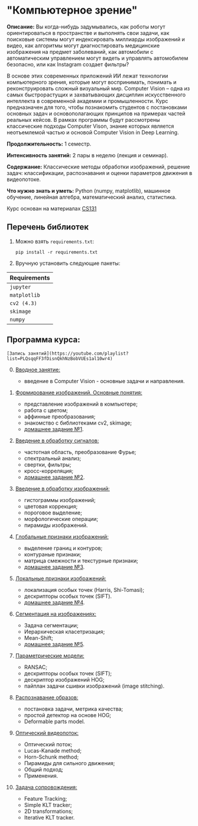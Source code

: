 # "Компьютерное зрение"

**Описание:** Вы когда-нибудь задумывались, как роботы могут ориентироваться в пространстве и выполнять свои задачи, как поисковые системы могут индексировать миллиарды изображений и видео, как алгоритмы могут диагностировать медицинские изображения на предмет заболеваний, как автомобили с автоматическим управлением могут видеть и управлять автомобилем безопасно, или как Instagram создает фильтры?

В основе этих современных приложений ИИ лежат технологии компьютерного зрения, которые могут воспринимать, понимать и реконструировать сложный визуальный мир. Computer Vision – одна из самых быстрорастущих и захватывающих дисциплин искусственного интеллекта в современной академии и промышленности. Курс предназначен для того, чтобы познакомить студентов с постановками основных задач и основополагающих принципов на примерах частей реальных кейсов. В рамках программы будут рассмотрены классические подходы Computer Vison, знание которых является неотъемлемой частью и основой Computer Vision in Deep Learning.

**Продолжительность:** 1 семестр.

**Интенсивность занятий:** 2 пары в неделю (лекция и семинар).

**Содержание:** Классические методы обработки изображений, решение задач: классификации, распознавания и оценки параметров движения в видеопотоке.

**Что нужно знать и уметь:** Python (numpy, matplotlib), машинное обучение, линейная алгебра, математический анализ, статистика.

Курс основан на материалах [CS131](https://github.com/StanfordVL/CS131_release)


## Перечень библиотек

1. Можно взять `requirements.txt`:

    ```pip install -r requirements.txt```
 
2. Вручную установить следующие пакеты:

| **Requirements** |
| :-- |
| `jupyter`        |
| `matplotlib`     |
| `cv2 (4.3)`      | 
| `skimage`        |
| `numpy`          |


## Программа курса:

```[Запись занятий](https://youtube.com/playlist?list=PLQsqqFF3fDisnQkhNzBobVUEs1al10wr4)```

00. [Вводное занятие:](https://github.com/ml-dafe/cv_mipt_major/tree/main/week_00_introduction)
	- введение в Computer Vision - основные задачи и направления.
	
01. [Формирование изображений. Основные понятия:](https://github.com/ml-dafe/cv_mipt_major/tree/main/week_01_images)
    - представление изображений в компьютере;
    - работа с цветом;
    - аффинные преобразования;
    - знакомство с библиотеками cv2, skimage;
    - [домашнее задание №1](https://github.com/ml-dafe/cv_mipt_major/tree/main/week_01_images/homework).

02. [Введение в обработку сигналов:](https://github.com/ml-dafe/cv_mipt_major/tree/main/week_02_signals)
	- частотная область, преобразование Фурье;
	- спектральный анализ;
	- свертки, фильтры;
	- кросс-корреляция;
	- [домашнее задание №2](https://github.com/ml-dafe/cv_mipt_major/tree/main/week_02_signals/homework).
	
03. [Введение в обработку изображений:](https://github.com/ml-dafe/cv_mipt_major/tree/main/week_03_image_processing)
	- гистограммы изображений;
	- цветовая коррекция;
	- пороговое выделение;
	- морфологические операции;
	- пирамиды изображений.

04. [Глобальные признаки изображений:](https://github.com/ml-dafe/cv_mipt_major/tree/main/week_04_global_features)
	- выделение границ и контуров;
	- контураные признаки;
	- матрица смежности и текстурные признаки;
	- [домашнее задание №3](https://github.com/ml-dafe/cv_mipt_major/tree/main/week_04_global_features/homework).
	
05. [Локальные признаки изображений:](https://github.com/ml-dafe/cv_mipt_major/tree/main/week_05_local_features)
	- локализация особых точек (Harris, Shi-Tomasi);	
	- дескрипторы особых точек (SIFT).
    - [домашнее задание №4](https://github.com/ml-dafe/cv_mipt_major/tree/main/week_05_local_features/homework).
	
06. [Сегментация на изображениях:](https://github.com/ml-dafe/cv_mipt_major/tree/main/week_06_segmentation)
	- Задача сегментации;	
	- Иерархическая класетризация;
  	- Mean-Shift;
    - [домашнее задание №5](https://github.com/ml-dafe/cv_mipt_major/tree/main/week_06_segmentation/homework).
	
07. [Параметрические модели:](https://github.com/ml-dafe/cv_mipt_major/tree/main/week_07_parametric_models)
	- RANSAC;	
	- дескрипторы особых точек (SIFT);
  	- дескриптор изображений HOG;
	- пайплан задачи сшивки изображений (image stitching).
	
08. [Распознавание образов:](https://github.com/ml-dafe/cv_mipt_major/tree/main/week_08_object_recognition)
	- постановка задачи, метрика качества;
	- простой детектор на основе HOG;
  	- Deformable parts model.

09. [Оптический видеопоток:](https://github.com/ml-dafe/cv_mipt_major/tree/main/week_09_motion)
	- Оптический поток;
	- Lucas-Kanade method;
	- Horn-Schunk method;
	- Пирамиды для сильного движения;
	- Общий подход;
	- Применения.

10. [Задача сопровождения:](https://github.com/ml-dafe/cv_mipt_major/tree/main/week_10_tracking)
	- Feature Tracking;
	- Simple KLT tracker;
	- 2D transformations;
	- Iterative KLT tracker.

